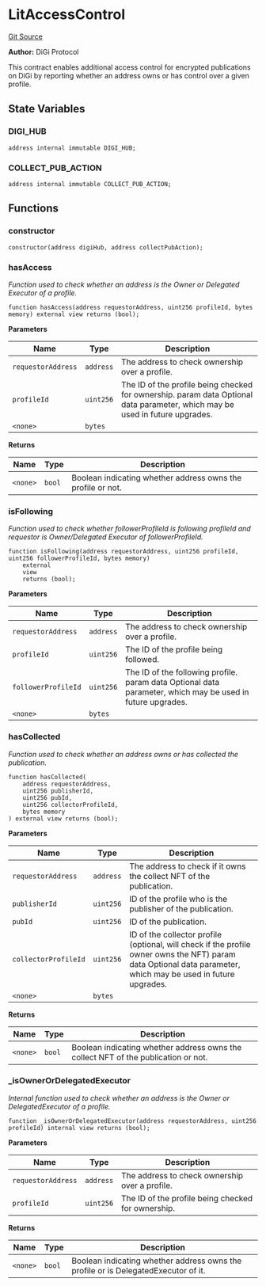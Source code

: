 # LitAccessControl
[Git Source](https://github.com/digiv3rse/protocol-contracts/blob/78826068117a4eb9f5d01837d2d88deb72b92ea0/contracts/misc/access/LitAccessControl.sol)

**Author:**
DiGi Protocol

This contract enables additional access control for encrypted publications on DiGi by reporting whether
an address owns or has control over a given profile.


## State Variables
### DIGI_HUB

```solidity
address internal immutable DIGI_HUB;
```


### COLLECT_PUB_ACTION

```solidity
address internal immutable COLLECT_PUB_ACTION;
```


## Functions
### constructor


```solidity
constructor(address digiHub, address collectPubAction);
```

### hasAccess

*Function used to check whether an address is the Owner or Delegated Executor of a profile.*


```solidity
function hasAccess(address requestorAddress, uint256 profileId, bytes memory) external view returns (bool);
```
**Parameters**

|Name|Type|Description|
|----|----|-----------|
|`requestorAddress`|`address`|The address to check ownership over a profile.|
|`profileId`|`uint256`|The ID of the profile being checked for ownership. param data Optional data parameter, which may be used in future upgrades.|
|`<none>`|`bytes`||

**Returns**

|Name|Type|Description|
|----|----|-----------|
|`<none>`|`bool`|Boolean indicating whether address owns the profile or not.|


### isFollowing

*Function used to check whether followerProfileId is following profileId and requestor is Owner/Delegated
Executor of followerProfileId.*


```solidity
function isFollowing(address requestorAddress, uint256 profileId, uint256 followerProfileId, bytes memory)
    external
    view
    returns (bool);
```
**Parameters**

|Name|Type|Description|
|----|----|-----------|
|`requestorAddress`|`address`|The address to check ownership over a profile.|
|`profileId`|`uint256`|The ID of the profile being followed.|
|`followerProfileId`|`uint256`|The ID of the following profile. param data Optional data parameter, which may be used in future upgrades.|
|`<none>`|`bytes`||


### hasCollected

*Function used to check whether an address owns or has collected the publication.*


```solidity
function hasCollected(
    address requestorAddress,
    uint256 publisherId,
    uint256 pubId,
    uint256 collectorProfileId,
    bytes memory
) external view returns (bool);
```
**Parameters**

|Name|Type|Description|
|----|----|-----------|
|`requestorAddress`|`address`|The address to check if it owns the collect NFT of the publication.|
|`publisherId`|`uint256`|ID of the profile who is the publisher of the publication.|
|`pubId`|`uint256`|ID of the publication.|
|`collectorProfileId`|`uint256`|ID of the collector profile (optional, will check if the profile owner owns the NFT) param data Optional data parameter, which may be used in future upgrades.|
|`<none>`|`bytes`||

**Returns**

|Name|Type|Description|
|----|----|-----------|
|`<none>`|`bool`|Boolean indicating whether address owns the collect NFT of the publication or not.|


### _isOwnerOrDelegatedExecutor

*Internal function used to check whether an address is the Owner or DelegatedExecutor of a profile.*


```solidity
function _isOwnerOrDelegatedExecutor(address requestorAddress, uint256 profileId) internal view returns (bool);
```
**Parameters**

|Name|Type|Description|
|----|----|-----------|
|`requestorAddress`|`address`|The address to check ownership over a profile.|
|`profileId`|`uint256`|The ID of the profile being checked for ownership.|

**Returns**

|Name|Type|Description|
|----|----|-----------|
|`<none>`|`bool`|Boolean indicating whether address owns the profile or is DelegatedExecutor of it.|


